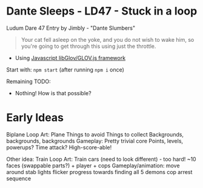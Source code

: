 Dante Sleeps - LD47 - Stuck in a loop
============================

Ludum Dare 47 Entry by Jimbly - "Dante Slumbers"

> Your cat fell asleep on the yoke, and you do not wish to wake him, so you're going to get through this using just the throttle.

* Using [Javascript libGlov/GLOV.js framework](https://github.com/Jimbly/glovjs)

Start with: `npm start` (after running `npm i` once)

Remaining TODO:
* Nothing! How is that possible?

Early Ideas
===========
Biplane Loop
Art:
  Plane
  Things to avoid
  Things to collect
  Backgrounds, backgrounds, backgrounds
Gameplay:
  Pretty trivial core
  Points, levels, powerups? Time attack?
    High-score-able!

Other idea: Train Loop
Art:
  Train cars (need to look different) - too hard!
  ~10 faces (swappable parts?) + player + cops
Gameplay/animation:
  move around
  stab
  lights flicker
  progress towards finding all 5 demons
  cop arrest sequence
